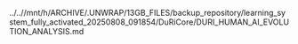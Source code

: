 ../..//mnt/h/ARCHIVE/.UNWRAP/13GB_FILES/backup_repository/learning_system_fully_activated_20250808_091854/DuRiCore/DURI_HUMAN_AI_EVOLUTION_ANALYSIS.md